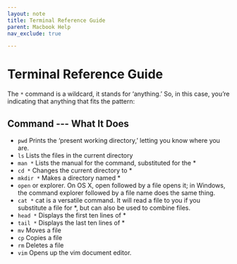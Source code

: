 ```yaml
---
layout: note
title: Terminal Reference Guide
parent: Macbook Help
nav_exclude: true

---
```

# Terminal Reference Guide
The `*` command is a wildcard, it stands for ‘anything.’ So, in this case, you’re indicating that anything that fits the pattern:

## Command	--- What It Does
- `pwd`	Prints the ‘present working directory,’ letting you know where you are.
- `ls`	Lists the files in the current directory
- `man *`	Lists the manual for the command, substituted for the *
- `cd *`	Changes the current directory to *
- `mkdir *`	Makes a directory named *
- `open`	or explorer. On OS X, open followed by a file opens it; in Windows, the command explorer followed by a file name does the same thing.
- `cat *`	cat is a versatile command. It will read a file to you if you substitute a file for *, but can also be used to combine files.
- `head *`	Displays the first ten lines of *
- `tail *`	Displays the last ten lines of *
- `mv`	Moves a file
- `cp`	Copies a file
- `rm`	Deletes a file
- `vim`	Opens up the vim document editor.